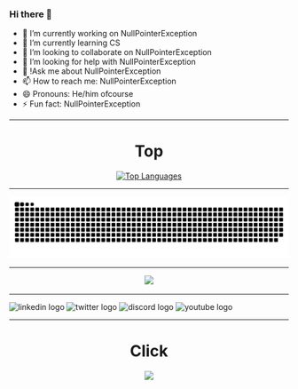 ### Hi there 👋


- 🔭 I’m currently working on NullPointerException
- 🌱 I’m currently learning CS
- 👯 I’m looking to collaborate on NullPointerException
- 🤔 I’m looking for help with NullPointerException
- 💬 !Ask me about NullPointerException
- 📫 How to reach me: NullPointerException
- 😄 Pronouns: He/him ofcourse
- ⚡ Fun fact: NullPointerException


---


<div align="center">
  <h1>Top</h1>
  <div>
    <a href="https://github.com/tientt3006">
      <img src="https://github-readme-stats.vercel.app/api/top-langs/?username=tientt3006&layout=compact&theme=dark" alt="Top Languages">
    </a>
  </div>
</div>

---
<img src="https://raw.githubusercontent.com/tientt3006/tientt3006/output/snake.svg" alt="Snake animation" />

---

<div align="center">
  <img height="200" src="https://i.imgflip.com/65efzo.gif"  />
</div>

---

<div align="left">
  <img src="https://raw.githubusercontent.com/maurodesouza/profile-readme-generator/master/src/assets/icons/social/linkedin/default.svg" width="52" height="40" alt="linkedin logo"  />
  <img src="https://raw.githubusercontent.com/maurodesouza/profile-readme-generator/master/src/assets/icons/social/twitter/default.svg" width="52" height="40" alt="twitter logo"  />
  <img src="https://raw.githubusercontent.com/maurodesouza/profile-readme-generator/master/src/assets/icons/social/discord/default.svg" width="52" height="40" alt="discord logo"  />
  <img src="https://raw.githubusercontent.com/maurodesouza/profile-readme-generator/master/src/assets/icons/social/youtube/default.svg" width="52" height="40" alt="youtube logo"  />
</div>

---

<div align="center">
  <h1>Click</h1>
  <img src="https://moe-counter.glitch.me/get/@tientt3006?theme=gelbooru">
</div>
